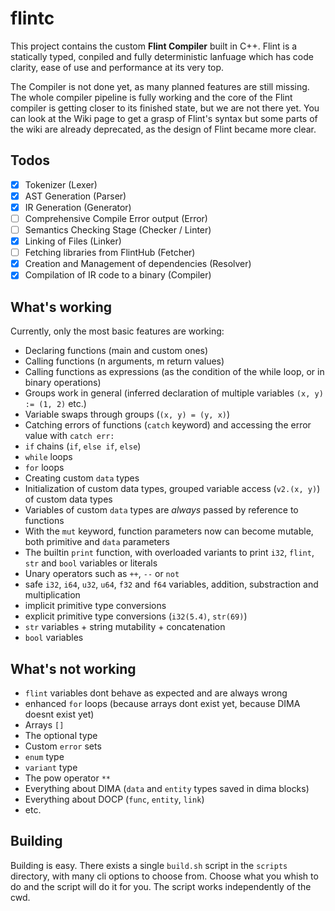 # flintc

This project contains the custom **Flint Compiler** built in C++. Flint is a statically typed, conpiled and fully deterministic lanfuage which has code clarity, ease of use and performance at its very top.

The Compiler is not done yet, as many planned features are still missing. The whole compiler pipeline is fully working and the core of the Flint compiler is getting closer to its finished state, but we are not there yet. You can look at the Wiki page to get a grasp of Flint's syntax but some parts of the wiki are already deprecated, as the design of Flint became more clear.

## Todos

- [x] Tokenizer (Lexer)
- [x] AST Generation (Parser)
- [x] IR Generation (Generator)
- [ ] Comprehensive Compile Error output (Error)
- [ ] Semantics Checking Stage (Checker / Linter)
- [x] Linking of Files (Linker)
- [ ] Fetching libraries from FlintHub (Fetcher)
- [x] Creation and Management of dependencies (Resolver)
- [x] Compilation of IR code to a binary (Compiler)

## What's working

Currently, only the most basic features are working:

- Declaring functions (main and custom ones)
- Calling functions (n arguments, m return values)
- Calling functions as expressions (as the condition of the while loop, or in binary operations)
- Groups work in general (inferred declaration of multiple variables `(x, y) := (1, 2)` etc.)
- Variable swaps through groups (`(x, y) = (y, x)`)
- Catching errors of functions (`catch` keyword) and accessing the error value with `catch err:`
- `if` chains (`if`, `else if`, `else`)
- `while` loops
- `for` loops
- Creating custom `data` types
- Initialization of custom data types, grouped variable access (`v2.(x, y)`) of custom data types
- Variables of custom `data` types are _always_ passed by reference to functions
- With the `mut` keyword, function parameters now can become mutable, both primitive and `data` parameters
- The builtin `print` function, with overloaded variants to print `i32`, `flint`, `str` and `bool` variables or literals
- Unary operators such as `++`, `--` or `not`
- safe `i32`, `i64`, `u32`, `u64`, `f32` and `f64` variables, addition, substraction and multiplication
- implicit primitive type conversions
- explicit primitive type conversions (`i32(5.4)`, `str(69)`)
- `str` variables + string mutability + concatenation
- `bool` variables

## What's not working

- `flint` variables dont behave as expected and are always wrong
- enhanced `for` loops (because arrays dont exist yet, because DIMA doesnt exist yet)
- Arrays `[]`
- The optional type
- Custom `error` sets
- `enum` type
- `variant` type
- The pow operator `**`
- Everything about DIMA (`data` and `entity` types saved in dima blocks)
- Everything about DOCP (`func`, `entity`, `link`)
- etc.

## Building

Building is easy. There exists a single `build.sh` script in the `scripts` directory, with many cli options to choose from. Choose what you whish to do and the script will do it for you. The script works independently of the cwd.
